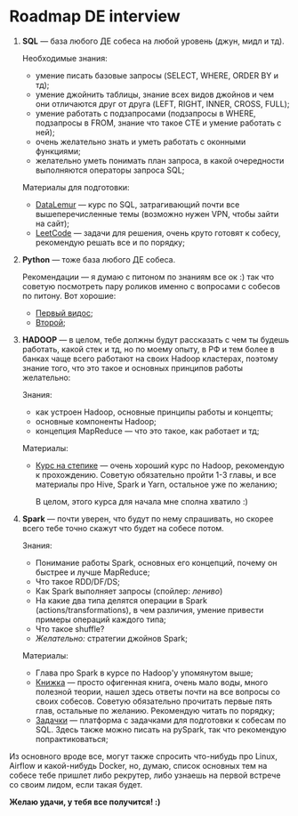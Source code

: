 # Roadmap DE interview
1. **SQL** &mdash; база любого ДЕ собеса на любой уровень (джун, мидл и тд).
   
   Необходимые знания:
   * умение писать базовые запросы (SELECT, WHERE, ORDER BY и тд);
   * умение джойнить таблицы, знание всех видов джойнов и чем они отличаются друг от друга (LEFT, RIGHT, INNER, CROSS, FULL);
   * умение работать с подзапросами (подзапросы в WHERE, подзапросы в FROM, знание что такое CTE и умение работать с ней);
   * очень желательно знать и уметь работать с оконными функциями;
   * желательно уметь понимать план запроса, в какой очередности выполняются операторы запроса SQL;

   Материалы для подготовки:
   * [DataLemur](https://datalemur.com/sql-tutorial) &mdash; курс по SQL, затрагивающий почти все вышеперечисленные темы (возможно нужен VPN, чтобы зайти на сайт);
   * [LeetCode](https://leetcode.com/studyplan/top-sql-50/) &mdash; задачи для решения, очень круто готовят к собесу, рекомендую решать все и по порядку;

2. **Python** &mdash; тоже база любого ДЕ собеса.

   Рекомендации &mdash; я думаю с питоном по знаниям все ок :) так что советую посмотреть пару роликов именно с вопросами с собесов по питону. Вот хорошие:
   * [Первый видос](https://www.youtube.com/watch?v=BoazgBZ4D7k);
   * [Второй](https://youtu.be/25xUoLye53w?si=GG02X_gJlZmxvZei);

4. **HADOOP** &mdash; в целом, тебе должны будут рассказать с чем ты будешь работать, какой стек и тд, но по моему опыту, в РФ и тем более в банках чаще всего работают на своих Hadoop кластерах, поэтому знание того, что это такое и основных принципов работы желательно:

   Знания:
   * как устроен Hadoop, основные принципы работы и концепты;
   * основные компоненты Hadoop;
   * концепция MapReduce &mdash; что это такое, как работает и тд;

    Материалы:
   * [Курс на степике](https://stepik.org/course/150/) &mdash; очень хороший курс по Hadoop, рекомендую к прохождению. Советую обязательно пройти 1-3 главы, и все материалы про Hive, Spark и Yarn, остальное уже по желанию;

     В целом, этого курса для начала мне сполна хватило :)

  5. **Spark** &mdash; почти уверен, что будут по нему спрашивать, но скорее всего тебе точно скажут что будет на собесе потом.

     Знания:
     * Понимание работы Spark, основных его концепций, почему он быстрее и лучше MapReduce;
     * Что такое RDD/DF/DS;
     * Как Spark выполняет запросы (спойлер: _лениво_)
     * На какие два типа делятся операции в Spark (actions/transformations), в чем различия, умение привести примеры операций каждого типа;
     * Что такое shuffle?
     * _Желательно:_ стратегии джойнов Spark;
    
     Материалы:
     * Глава про Spark в курсе по Hadoop'у упомянутом выше;
     * [Книжка](https://drive.google.com/file/d/1F-uAeAdEyr7XddGK_RtBnWYLyHALjrlH/view?usp=sharing) &mdash; просто офигенная книга, очень мало воды, много полезной теории, нашел здесь ответы почти на все вопросы со своих собесов. Советую обязательно прочитать первые пять глав, остальные по желанию. Рекомендую читать по порядку;
     * [Задачки](https://platform.stratascratch.com/coding?is_freemium=1&user_solution_state=unsolved&code_type=6&order_field=difficulty) &mdash; платформа с задачками для подготовки к собесам по SQL. Здесь также можно писать на pySpark, так что рекомендую попрактиковаться;
    
Из основного вроде все, могут также спросить что-нибудь про Linux, Airflow и какой-нибудь Docker, но, думаю, список основных тем на собесе тебе пришлет либо рекрутер, либо узнаешь на первой встрече со своим лидом, если такая будет.

**Желаю удачи, у тебя все получится! :)**
